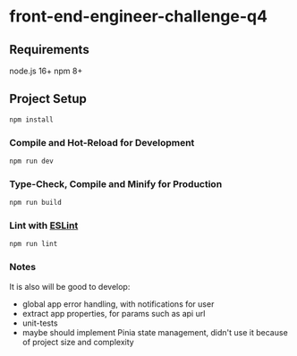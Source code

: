 # front-end-engineer-challenge-q4

## Requirements

node.js 16+
npm 8+

## Project Setup

```sh
npm install
```

### Compile and Hot-Reload for Development

```sh
npm run dev
```

### Type-Check, Compile and Minify for Production

```sh
npm run build
```

### Lint with [ESLint](https://eslint.org/)

```sh
npm run lint
```

### Notes

It is also will be good to develop:
- global app error handling, with notifications for user
- extract app properties, for params such as api url
- unit-tests
- maybe should implement Pinia state management, didn't use it because of project size and complexity